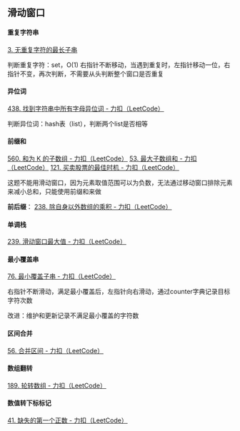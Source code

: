 
## 滑动窗口

#### 重复字符串
[3. 无重复字符的最长子串](https://leetcode.cn/problems/longest-substring-without-repeating-characters/)

判断重复字符：set，O(1)
右指针不断移动，当遇到重复时，左指针移动一位，右指针不变，再次判断，不需要从头判断整个窗口是否重复

#### 异位词
[438. 找到字符串中所有字母异位词 - 力扣（LeetCode）](https://leetcode.cn/problems/find-all-anagrams-in-a-string/description/?envType=study-plan-v2&envId=top-100-liked)

判断异位词：hash表（list），判断两个list是否相等

#### 前缀和
[560. 和为 K 的子数组 - 力扣（LeetCode）](https://leetcode.cn/problems/subarray-sum-equals-k/description/?envType=study-plan-v2&envId=top-100-liked)
[53. 最大子数组和 - 力扣（LeetCode）](https://leetcode.cn/problems/maximum-subarray/?envType=study-plan-v2&envId=top-100-liked)
[121. 买卖股票的最佳时机 - 力扣（LeetCode）](https://leetcode.cn/problems/best-time-to-buy-and-sell-stock/description/)

这题不能用滑动窗口，因为元素取值范围可以为负数，无法通过移动窗口排除元素来减小总和，只能使用前缀和来做

**前后缀**：
[238. 除自身以外数组的乘积 - 力扣（LeetCode）](https://leetcode.cn/problems/product-of-array-except-self/submissions/565171517/?envType=study-plan-v2&envId=top-100-liked)

#### 单调栈
[239. 滑动窗口最大值 - 力扣（LeetCode）](https://leetcode.cn/problems/sliding-window-maximum/description/?envType=study-plan-v2&envId=top-100-liked)

#### 最小覆盖串
[76. 最小覆盖子串 - 力扣（LeetCode）](https://leetcode.cn/problems/minimum-window-substring/description/?envType=study-plan-v2&envId=top-100-liked)

右指针不断滑动，满足最小覆盖后，左指针向右滑动，通过counter字典记录目标字符次数

改进：维护和更新记录不满足最小覆盖的字符数

#### 区间合并
[56. 合并区间 - 力扣（LeetCode）](https://leetcode.cn/problems/merge-intervals/description/?envType=study-plan-v2&envId=top-100-liked)

#### 数组翻转
[189. 轮转数组 - 力扣（LeetCode）](https://leetcode.cn/problems/rotate-array/description/?envType=study-plan-v2&envId=top-100-liked)

#### 数值转下标标记
[41. 缺失的第一个正数 - 力扣（LeetCode）](https://leetcode.cn/problems/first-missing-positive/?envType=study-plan-v2&envId=top-100-liked)
